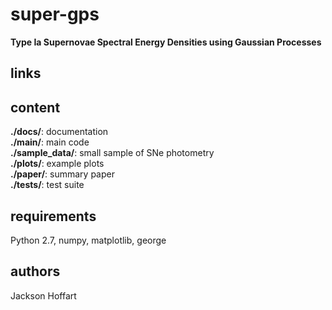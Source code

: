 # super-gps
**Type Ia Supernovae Spectral Energy Densities using Gaussian Processes** 

## links

## content

**./docs/**: documentation </br>
**./main/**: main code </br>
**./sample_data/**: small sample of SNe photometry </br>
**./plots/**: example plots </br>
**./paper/**: summary paper </br>
**./tests/**: test suite </br>

## requirements

Python 2.7, numpy, matplotlib, george

## authors 

Jackson Hoffart

